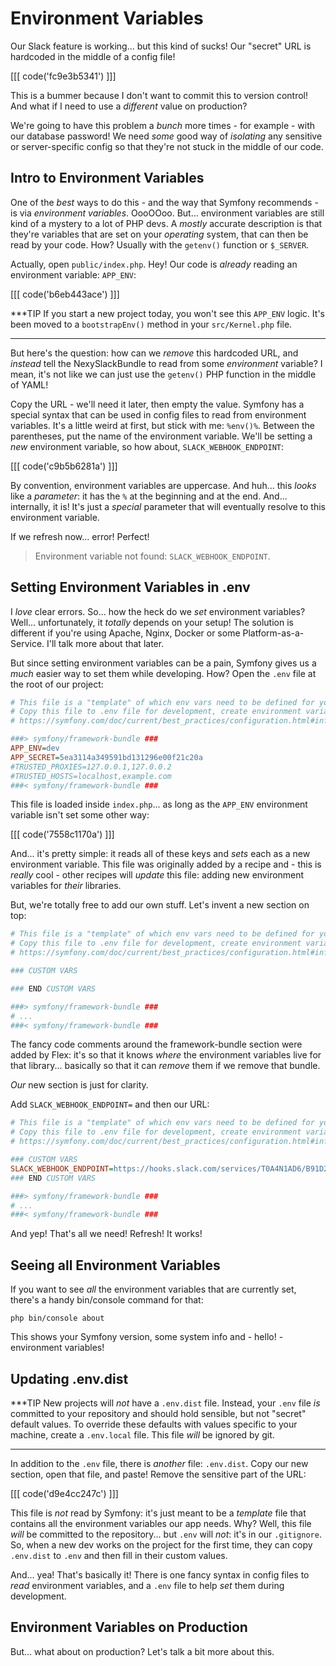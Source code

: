 # Environment Variables

Our Slack feature is working... but this kind of sucks! Our "secret" URL is hardcoded
in the middle of a config file!

[[[ code('fc9e3b5341') ]]]

This is a bummer because I don't want to commit this to version control! And what if I
need to use a *different* value on production?

We're going to have this problem a *bunch* more times - for example - with our database
password! We need *some* good way of *isolating* any sensitive or server-specific
config so that they're not stuck in the middle of our code.

## Intro to Environment Variables

One of the *best* ways to do this - and the way that Symfony recommends - is via
*environment variables*. OooOOoo. But... environment variables are still kind of
a mystery to a lot of PHP devs. A *mostly* accurate description is that they're
variables that are set on your *operating* system, that can then be read by your
code. How? Usually with the `getenv()` function or `$_SERVER`.

Actually, open `public/index.php`. Hey! Our code is *already* reading an environment
variable: `APP_ENV`:

[[[ code('b6eb443ace') ]]]

***TIP
If you start a new project today, you won't see this `APP_ENV` logic. It's
been moved to a `bootstrapEnv()` method in your `src/Kernel.php` file.
***

But here's the question: how can we *remove* this hardcoded URL, and *instead* tell
the NexySlackBundle to read from some *environment* variable? I mean, it's not like
we can just use the `getenv()` PHP function in the middle of YAML!

Copy the URL - we'll need it later, then empty the value. Symfony has a special syntax
that can be used in config files to read from environment variables. It's a little
weird at first, but stick with me: `%env()%`. Between the parentheses, put the name
of the environment variable. We'll be setting a *new* environment variable, so how
about, `SLACK_WEBHOOK_ENDPOINT`:

[[[ code('c9b5b6281a') ]]]

By convention, environment variables are uppercase. And huh... this *looks* like
a *parameter*: it has the `%` at the beginning and at the end. And... internally,
it is! It's just a *special* parameter that will eventually resolve to this environment
variable.

If we refresh now... error! Perfect!

> Environment variable not found: `SLACK_WEBHOOK_ENDPOINT`.

## Setting Environment Variables in .env

I *love* clear errors. So... how the heck do we *set* environment variables? Well...
unfortunately, it *totally* depends on your setup! The solution is different if
you're using Apache, Nginx, Docker or some Platform-as-a-Service. I'll talk more
about that later.

But since setting environment variables can be a pain, Symfony gives us a *much*
easier way to set them while developing. How? Open the `.env` file at the root of
our project:

```ini
# This file is a "template" of which env vars need to be defined for your application
# Copy this file to .env file for development, create environment variables when deploying to production
# https://symfony.com/doc/current/best_practices/configuration.html#infrastructure-related-configuration

###> symfony/framework-bundle ###
APP_ENV=dev
APP_SECRET=5ea3114a349591bd131296e00f21c20a
#TRUSTED_PROXIES=127.0.0.1,127.0.0.2
#TRUSTED_HOSTS=localhost,example.com
###< symfony/framework-bundle ###
```

This file is loaded inside `index.php`... as long as the `APP_ENV` environment variable
isn't set some other way:

[[[ code('7558c1170a') ]]]

And... it's pretty simple: it reads all of these keys and *sets* each as a new
environment variable. This file was originally added by a recipe and - this is
*really* cool - other recipes will *update* this file: adding new environment variables
for *their* libraries.

But, we're totally free to add our own stuff. Let's invent a new section on top:

```ini
# This file is a "template" of which env vars need to be defined for your application
# Copy this file to .env file for development, create environment variables when deploying to production
# https://symfony.com/doc/current/best_practices/configuration.html#infrastructure-related-configuration

### CUSTOM VARS

### END CUSTOM VARS

###> symfony/framework-bundle ###
# ...
###< symfony/framework-bundle ###
```

The fancy code comments around the framework-bundle section were added by Flex:
it's so that it knows *where* the environment variables live for that library...
basically so that it can *remove* them if we remove that bundle.

*Our* new section is just for clarity.

Add `SLACK_WEBHOOK_ENDPOINT=` and then our URL:


```ini
# This file is a "template" of which env vars need to be defined for your application
# Copy this file to .env file for development, create environment variables when deploying to production
# https://symfony.com/doc/current/best_practices/configuration.html#infrastructure-related-configuration

### CUSTOM VARS
SLACK_WEBHOOK_ENDPOINT=https://hooks.slack.com/services/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
### END CUSTOM VARS

###> symfony/framework-bundle ###
# ...
###< symfony/framework-bundle ###
```

And yep! That's all we need! Refresh! It works!

## Seeing all Environment Variables

If you want to see *all* the environment variables that are currently set, there's
a handy bin/console command for that:

```terminal
php bin/console about
```

This shows your Symfony version, some system info and - hello! - environment variables!

## Updating .env.dist

***TIP
New projects will *not* have a `.env.dist` file. Instead, your `.env` file *is* committed
to your repository and should hold sensible, but not "secret" default values. To override
these defaults with values specific to your machine, create a `.env.local` file. This
file *will* be ignored by git.
***

In addition to the `.env` file, there is *another* file: `.env.dist`. Copy our new
section, open that file, and paste! Remove the sensitive part of the URL:

[[[ code('d9e4cc247c') ]]]

This file is *not* read by Symfony: it's just meant to be a *template* file that
contains all the environment variables our app needs. Why? Well, this file *will* be
committed to the repository... but `.env` will *not*: it's in our `.gitignore`. So,
when a new dev works on the project for the first time, they can copy `.env.dist`
to `.env` and then fill in their custom values.

And... yea! That's basically it! There is one fancy syntax in config files to *read*
environment variables, and a `.env` file to help *set* them during development.

## Environment Variables on Production

But... what about on production? Let's talk a bit more about this.
